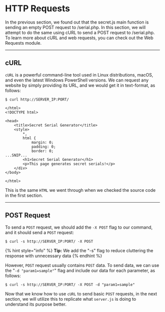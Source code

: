# HTTP Requests

In the previous section, we found out that the secret.js main function is sending an empty POST request to /serial.php. In this section, we will attempt to do the same using cURL to send a POST request to /serial.php. To learn more about cURL and web requests, you can check out the Web Requests module.

***

## cURL

`cURL` is a powerful command-line tool used in Linux distributions, macOS, and even the latest Windows PowerShell versions. We can request any website by simply providing its URL, and we would get it in text-format, as follows:

```shell-session
$ curl http://SERVER_IP:PORT/

</html>
<!DOCTYPE html>

<head>
    <title>Secret Serial Generator</title>
    <style>
        *,
        html {
            margin: 0;
            padding: 0;
            border: 0;
...SNIP...
        <h1>Secret Serial Generator</h1>
        <p>This page generates secret serials!</p>
    </div>
</body>

</html>
```

This is the same `HTML` we went through when we checked the source code in the first section.

***

## POST Request

To send a `POST` request, we should add the `-X POST` flag to our command, and it should send a `POST` request:

```shell-session
$ curl -s http://SERVER_IP:PORT/ -X POST
```

{% hint style="info" %}
**Tip:** We add the "-s" flag to reduce cluttering the response with unnecessary data
{% endhint %}

However, `POST` request usually contains `POST` data. To send data, we can use the "`-d "param1=sample"`" flag and include our data for each parameter, as follows:

```shell-session
$ curl -s http://SERVER_IP:PORT/ -X POST -d "param1=sample"
```

Now that we know how to use `cURL` to send basic `POST` requests, in the next section, we will utilize this to replicate what `server.js` is doing to understand its purpose better.
